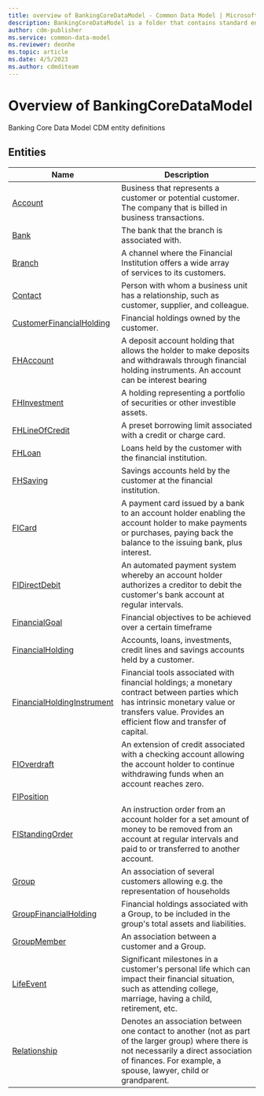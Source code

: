 ```yaml
---
title: overview of BankingCoreDataModel - Common Data Model | Microsoft Docs
description: BankingCoreDataModel is a folder that contains standard entities related to the Common Data Model.
author: cdm-publisher
ms.service: common-data-model
ms.reviewer: deonhe
ms.topic: article
ms.date: 4/5/2023
ms.author: cdmditeam
---
```


# Overview of BankingCoreDataModel

Banking Core Data Model CDM entity definitions  

## Entities

|Name|Description|
|---|---|
|[Account](Account.md)|Business that represents a customer or potential customer\. The company that is billed in business transactions\.|
|[Bank](Bank.md)|The bank that the branch is associated with\.|
|[Branch](Branch.md)|A channel where the Financial Institution offers a wide array of services to its customers\.|
|[Contact](Contact.md)|Person with whom a business unit has a relationship, such as customer, supplier, and colleague\.|
|[CustomerFinancialHolding](CustomerFinancialHolding.md)|Financial holdings owned by the customer\.|
|[FHAccount](FHAccount.md)|A deposit account holding that allows the holder to make deposits and withdrawals through financial holding instruments\. An account can be interest bearing|
|[FHInvestment](FHInvestment.md)|A holding representing a portfolio of securities or other investible assets\.|
|[FHLineOfCredit](FHLineOfCredit.md)|A preset borrowing limit associated with a credit or charge card\.|
|[FHLoan](FHLoan.md)|Loans held by the customer with the financial institution\.|
|[FHSaving](FHSaving.md)|Savings accounts held by the customer at the financial institution\.|
|[FICard](FICard.md)|A payment card issued by a bank to an account holder enabling the account holder to make payments or purchases, paying back the balance to the issuing bank, plus interest\.|
|[FIDirectDebit](FIDirectDebit.md)|An automated payment system whereby an account holder authorizes a creditor to debit the customer's bank account at regular intervals\.|
|[FinancialGoal](FinancialGoal.md)|Financial objectives to be achieved over a certain timeframe|
|[FinancialHolding](FinancialHolding.md)|Accounts, loans, investments, credit lines and savings accounts held by a customer\.|
|[FinancialHoldingInstrument](FinancialHoldingInstrument.md)|Financial tools associated with financial holdings; a monetary contract between parties which has intrinsic monetary value or transfers value\. Provides an efficient flow and transfer of capital\.|
|[FIOverdraft](FIOverdraft.md)|An extension of credit associated with a checking account allowing the account holder to continue withdrawing funds when an account reaches zero\.|
|[FIPosition](FIPosition.md)||
|[FIStandingOrder](FIStandingOrder.md)|An instruction order from an account holder for a set amount of money to be removed from an account at regular intervals and paid to or transferred to another account\.|
|[Group](Group.md)|An association of several customers allowing e\.g\. the representation of households|
|[GroupFinancialHolding](GroupFinancialHolding.md)|Financial holdings associated with a Group, to be included in the group's total assets and liabilities\.|
|[GroupMember](GroupMember.md)|An association between a customer and a Group\.|
|[LifeEvent](LifeEvent.md)|Significant milestones in a customer's personal life which can impact their financial situation, such as attending college, marriage, having a child, retirement, etc\.|
|[Relationship](Relationship.md)|Denotes an association between one contact to another \(not as part of the larger group\) where there is not necessarily a direct association of finances\. For example, a spouse, lawyer, child or grandparent\.|
